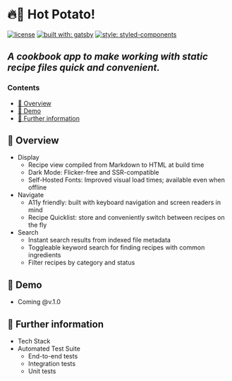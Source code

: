 # 🔥🥔 Hot Potato! <!-- omit in toc -->

[![license](https://img.shields.io/badge/license-MIT-blue.svg)](https://github.com/dbgb/hot-potato/blob/master/README.md)
[![built with: gatsby](https://img.shields.io/badge/built_with-Gatsby-blueviolet?&style=flat)](https://www.gatsbyjs.com)
[![style: styled-components](https://img.shields.io/badge/styling-%F0%9F%92%85%20styled--components-orange.svg?colorB=hotpink&style=flat)](https://github.com/styled-components/styled-components)

## _A cookbook app to make working with static recipe files quick and convenient._<!-- omit in toc -->

### Contents

- [🔎 Overview](#-overview)
- [🥘 Demo](#-demo)
- [🚀 Further information](#-further-information)

## 🔎 Overview

- Display
  - Recipe view compiled from Markdown to HTML at build time
  - Dark Mode: Flicker-free and SSR-compatible
  - Self-Hosted Fonts: Improved visual load times; available even when offline
- Navigate
  - A11y friendly: built with keyboard navigation and screen readers in mind
  - Recipe Quicklist: store and conveniently switch between recipes on the fly
- Search
  - Instant search results from indexed file metadata
  - Toggleable keyword search for finding recipes with common ingredients
  - Filter recipes by category and status

## 🥘 Demo

- Coming @v.1.0

## 🚀 Further information

- Tech Stack
- Automated Test Suite
  - End-to-end tests
  - Integration tests
  - Unit tests
